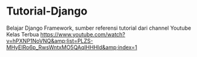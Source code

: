# Tutorial-Django
Belajar Django Framework, sumber referensi tutorial dari channel Youtube Kelas Terbua https://www.youtube.com/watch?v=hPXNP1NoVNQ&amp;list=PLZS-MHyEIRo6p_RwsWntxMO5QAqIHHHld&amp;index=1
